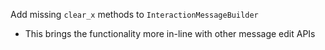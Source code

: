Add missing `clear_x` methods to `InteractionMessageBuilder`
- This brings the functionality more in-line with other message edit APIs
